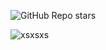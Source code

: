 ![GitHub Repo stars](https://img.shields.io/github/stars/Arerpriyanka/M1_scientific-calculator-?style=flat-square)

![xsxsxs](https://img.shields.io/appveyor/build/gruntjs/grunt)
